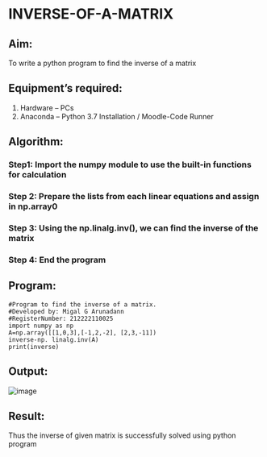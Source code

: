 # INVERSE-OF-A-MATRIX
## Aim:
To write a python program to find the inverse of a matrix
## Equipment’s required:
1. 	Hardware – PCs
2. 	Anaconda – Python 3.7 Installation / Moodle-Code Runner
## Algorithm:
### Step1: Import the numpy module to use the built-in functions for calculation

### Step 2: Prepare the lists from each linear equations and assign in np.array0

### Step 3: Using the np.linalg.inv(), we can find the inverse of the matrix

### Step 4: End the program

## Program:
```
#Program to find the inverse of a matrix.
#Developed by: Migal G Arunadann
#RegisterNumber: 212222110025
import numpy as np
A=np.array([[1,0,3],[-1,2,-2], [2,3,-11])
inverse-np. linalg.inv(A)
print(inverse)
```
## Output:

![image](https://github.com/Migaleyy/INVERSE-OF-A-MATRIX/assets/118262199/1d0a558a-83d9-4fd6-9f4c-774345aa6ea9)

## Result:
Thus the inverse of given matrix is successfully solved using python program

